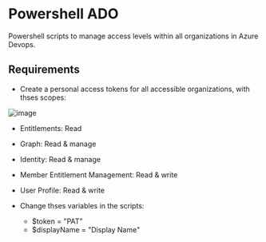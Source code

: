 # Powershell ADO

Powershell scripts to manage access levels within all organizations in Azure Devops.

## Requirements
- Create a personal access tokens for all accessible organizations, with thses scopes:

![image](https://user-images.githubusercontent.com/88986177/234857318-c82a6e44-4f30-4850-9d7c-f0e01fe740f9.png)

  - Entitlements: Read
  - Graph: Read & manage
  - Identity: Read & manage
  - Member Entitlement Management: Read & write
  - User Profile: Read & write


- Change thses variables in the scripts: 
  - $token = "PAT” 
  - $displayName = "Display Name"
